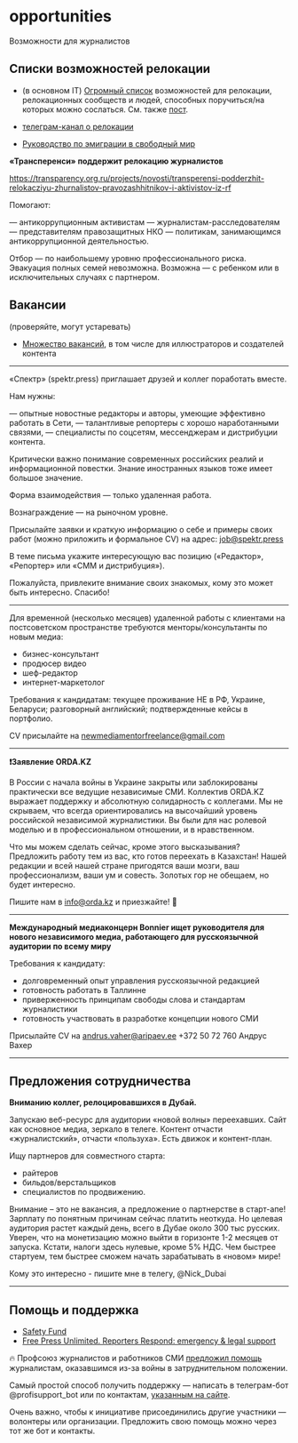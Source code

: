 # opportunities
Возможности для журналистов

## Списки возможностей релокации

- (в основном IT) [Огромный список](https://docs.google.com/spreadsheets/d/1j-Oru60-jq8IxzztKEXX90fwK6DCT4_LuTS_EMLnct8/edit#gid=0) возможностей для релокации, релокационных сообществ и людей, способных поручиться/на которых можно сослаться. См. также [пост](https://www.facebook.com/ksenia.chabanenko/posts/5316536038381226).
- [телеграм-канал о релокации](https://t.me/relocate_info)


- [Руководство по эмиграции в свободный мир](https://equanity.notion.site/equanity/6bb0d8655cf44d25993fb11d14456d5e)


**«Трансперенси» поддержит релокацию журналистов**

https://transparency.org.ru/projects/novosti/transperensi-podderzhit-relokacziyu-zhurnalistov-pravozashhitnikov-i-aktivistov-iz-rf

Помогают:

— антикоррупционным активистам
— журналистам-расследователям
— представителям правозащитных НКО
— политикам, занимающимся антикоррупционной деятельностью.

Отбор — по наибольшему уровню профессионального риска. Эвакуация полных семей невозможна. Возможна — с ребенком или в исключительных случаях с партнером.


## Вакансии
(проверяйте, могут устаревать)

- [Множество вакансий](https://docs.google.com/spreadsheets/d/1SIIuPBHMfVyj-001W25bbddd0ra3NAt_D-3KFRMxc2U/htmlview), в том числе для иллюстраторов и создателей контента


---

«Спектр» (spektr.press) приглашает друзей и коллег поработать вместе.

Нам нужны:

— опытные новостные редакторы и авторы, умеющие эффективно работать в Сети,
— талантливые репортеры с хорошо наработанными связями,
— специалисты по соцсетям, мессенджерам и дистрибуции контента.

Критически важно понимание современных российских реалий и информационной повестки. Знание иностранных языков тоже имеет большое значение.

Форма взаимодействия — только удаленная работа.

Вознаграждение — на рыночном уровне.

Присылайте заявки и краткую информацию о себе и примеры своих работ (можно приложить и формальное СV) на адрес: job@spektr.press

В теме письма укажите интересующую вас позицию («Редактор», «Репортер» или «СММ и дистрибуция»).

Пожалуйста, привлеките внимание своих знакомых, кому это может быть интересно. Спасибо!

---

Для временной (несколько месяцев) удаленной работы с клиентами на постсоветском пространстве требуются менторы/консультанты по новым медиа:
- бизнес-консультант
- продюсер видео
- шеф-редактор
- интернет-маркетолог

Требования к кандидатам: текущее проживание НЕ в РФ, Украине, Беларуси; разговорный английский; подтвержденные кейсы в портфолио.

СV присылайте на newmediamentorfreelance@gmail.com 

---

**❗️Заявление ORDA.KZ**

В России с начала войны в Украине закрыты или заблокированы практически все ведущие независимые СМИ. Коллектив ORDA.KZ выражает поддержку и абсолютную солидарность с коллегами.  Мы не скрываем, что всегда ориентировались на высочайший уровень российской независимой журналистики. Вы были для нас ролевой моделью и в профессиональном отношении, и в нравственном. 

Что мы можем сделать сейчас, кроме этого высказывания? 
Предложить работу тем из вас, кто готов переехать в Казахстан! Нашей редакции и всей нашей стране пригодятся ваши мозги, ваш профессионализм, ваши ум и совесть. Золотых гор не обещаем, но будет интересно. 

Пишите нам в info@orda.kz и приезжайте! 🤝

---

**Международный медиаконцерн Bonnier ищет руководителя для нового независимого медиа, работающего для русскоязычной аудитории по всему миру**

Требования к кандидату:

- долговременный опыт управления русскоязычной редакцией
- готовность работать в Таллинне
- приверженность принципам свободы слова и стандартам журналистики
- готовность участвовать в разработке концепции нового СМИ

Присылайте CV на andrus.vaher@aripaev.ee
+372 50 72 760
Андрус Вахер


---

## Предложения сотрудничества

**Вниманию коллег, релоцировавшихся в Дубай.**

Запускаю веб-ресурс для аудитории «новой волны» переехавших. Сайт как основное медиа, зеркало в телеге. Контент отчасти «журналистский», отчасти «пользуха». Есть движок и контент-план. 

Ищу партнеров для совместного старта: 
- райтеров 
- бильдов/верстальщиков 
- специалистов по продвижению. 

Внимание – это не вакансия, а предложение о партнерстве в старт-апе! Зарплату по понятным причинам сейчас платить неоткуда. Но целевая аудитория растет каждый день, всего в Дубае около 300 тыс русских. Уверен, что на монетизацию можно выйти в горизонте 1-2 месяцев от запуска. Кстати, налоги здесь нулевые, кроме 5% НДС. Чем быстрее стартуем, тем быстрее сможем начать зарабатывать в «новом» мире! 

Кому это интересно - пишите мне в телегу, @Nick_Dubai

---

## Помощь и поддержка

- [Safety Fund](https://www.mediasupport.org/what-we-do/safety-for-journalists/#safety-fund)
- [Free Press Unlimited. Reporters Respond: emergency & legal support](https://www.freepressunlimited.org/en/projects/reporters-respond-emergency-and-legal-support)


🔥 Профсоюз журналистов и работников СМИ [предложил помощь](https://profjur.org/solidarnost/) журналистам, оказавшимся из-за войны в затруднительном положении.

Самый простой способ получить поддержку — написать в телеграм-бот @profisupport_bot или по контактам, [указанным на сайте](https://profjur.org/about-us/kontakty/).

Очень важно, чтобы к инициативе присоединились другие участники — волонтеры или организации. Предложить свою помощь можно через тот же бот и контакты.
